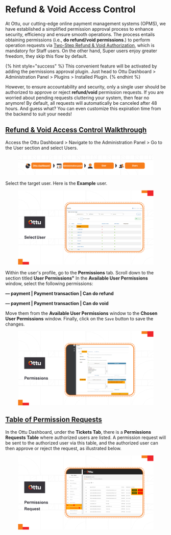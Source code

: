 # Refund & Void Access Control

At Ottu, our cutting-edge online payment management systems (OPMS), we have established a simplified permission approval process to enhance security, efficiency and ensure smooth operations. The process entails obtaining permissions (i.e., **do refund/void permissions**.) to perform operation requests via [Two-Step Refund & Void Authorization](two-step-refund-and-void-authorization.md), which is mandatory for Staff users. On the other hand, Super users enjoy greater freedom, they skip this flow by default.

{% hint style="success" %}
This convenient feature will be activated by adding the permissions approval plugin. Just head to Ottu Dashboard > Administration Panel > Plugins > Installed Plugin.
{% endhint %}

However, to ensure accountability and security, only a single user should be authorized to approve or reject **refund/void** permission requests. If you are worried about pending requests cluttering your system, then fear no anymore! By default, all requests will automatically be canceled after 48 hours. And guess what? You can even customize this expiration time from the backend to suit your needs!

## [Refund & Void Access Control W**alkthrough**](refund-and-void-access-control.md#refund-and-void-access-control-walkthrough)

Access the Ottu Dashboard > Navigate to the Administration Panel > Go to the User section and select Users.

<figure><img src="../../../.gitbook/assets/Users (1).png" alt=""><figcaption></figcaption></figure>

Select the target user. Here is the **Example** user.

<figure><img src="../../../.gitbook/assets/Select_user (2).png" alt=""><figcaption></figcaption></figure>

Within the user's profile, go to the **Permissions** tab. Scroll down to the section titled **User Permissions"** In the **Available User Permissions** window, select the following permissions:

**— payment | Payment transaction | Can do refund**

**— payment | Payment transaction | Can do void**

Move them from the **Available User Permissions** window to the **Chosen User Permissions** window. Finally, click on the `Save` button to save the changes.

<figure><img src="../../../.gitbook/assets/permissions.png" alt=""><figcaption></figcaption></figure>

## [Table of Permission Requests](refund-and-void-access-control.md#table-of-permission-requests)

In the Ottu Dashboard, under the **Tickets Tab**, there is a **Permissions Requests Table** where authorized users are listed. A permission request will be sent to the authorized user via this table, and the authorized user can then approve or reject the request, as illustrated below.

<figure><img src="../../../.gitbook/assets/permissions_request.png" alt=""><figcaption></figcaption></figure>

